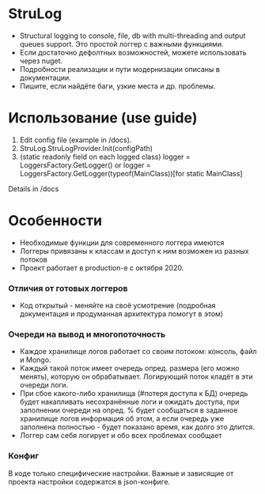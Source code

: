 # StruLog

- Structural logging to console, file, db with multi-threading and output queues support. Это простой логгер с важными функциями.
- Если достаточно дефолтных возможностей, можете использовать через nuget.
- Подробности реализации и пути модернизации описаны в документации.
- Пишите, если найдёте баги, узкие места и др. проблемы.

# Использование (use guide)
1. Edit config file (example in /docs).
2. StruLog.StruLogProvider.Init(configPath)
3. (static readonly field on each logged class) logger = LoggersFactory.GetLogger<MainClass>() or logger = LoggersFactory.GetLogger(typeof(MainClass))[for static MainClass] 

Details in /docs
# Особенности

- Необходимые функции для современного логгера имеются
- Логгеры привязаны к классам и доступ к ним возможен из разных потоков
- Проект работает в production-е с октября 2020.

### Отличия от готовых логгеров

- Код открытый - меняйте на своё усмотрение (подробная документация и продуманная архитектура помогут в этом)

### Очереди на вывод и многопоточность

- Каждое хранилище логов работает со своим потоком: консоль, файл и Mongo.
- Каждый такой поток имеет очередь опред. размера (его можно менять), которую он обрабатывает. Логирующий поток кладёт в эти очереди логи.
- При сбое какого-либо хранилища (#потеря доступа к БД) очередь будет накапливать несохранённые логи и ожидать доступа, при заполнении очереди на опред. % будет сообщаться в заданное хранилище логов информация об этом, а если очередь уже заполнена полностью - будет показано время, как долго это длится.
- Логгер сам себя логирует и обо всех проблемах сообщает

### Конфиг

В коде только специфические настройки. Важные и зависящие от проекта настройки содержатся в json-конфиге.
